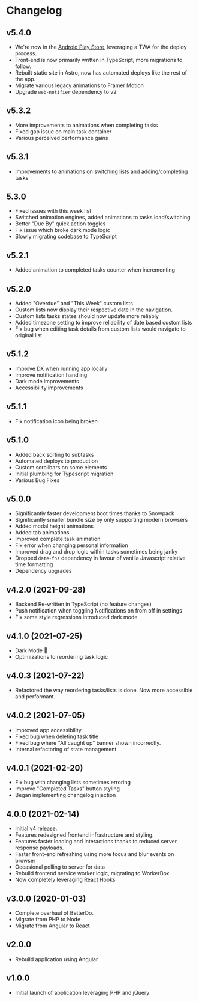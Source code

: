 # Changelog

## v5.4.0

-   We're now in the [Android Play Store](https://play.google.com/store/apps/details?id=app.betterdo.twa&hl=en_CA&gl=US), leveraging a TWA for the deploy process.
-   Front-end is now primarily written in TypeScript, more migrations to follow.
-   Rebuilt static site in Astro, now has automated deploys like the rest of the app.
-   Migrate various legacy animations to Framer Motion
-   Upgrade `web-notifier` dependency to v2

## v5.3.2

-   More improvements to animations when completing tasks
-   Fixed gap issue on main task container
-   Various perceived performance gains

## v5.3.1

-   Improvements to animations on switching lists and adding/completing tasks

## 5.3.0

-   Fixed issues with this week list
-   Switched animation engines, added animations to tasks load/switching
-   Better "Due By" quick action toggles
-   Fix issue which broke dark mode logic
-   Slowly migrating codebase to TypeScript

## v5.2.1

-   Added animation to completed tasks counter when incrementing

## v5.2.0

-   Added "Overdue" and "This Week" custom lists
-   Custom lists now display their respective date in the navigation.
-   Custom lists tasks states should now update more reliably
-   Added timezone setting to improve reliability of date based custom lists
-   Fix bug when editing task details from custom lists would navigate to original list

## v5.1.2

-   Improve DX when running app locally
-   Improve notification handling
-   Dark mode improvements
-   Accessibility improvements

## v5.1.1

-   Fix notification icon being broken

## v5.1.0

-   Added back sorting to subtasks
-   Automated deploys to production
-   Custom scrollbars on some elements
-   Initial plumbing for Typescript migration
-   Various Bug Fixes

## v5.0.0

-   Significantly faster development boot times thanks to Snowpack
-   Significantly smaller bundle size by only supporting modern browsers
-   Added modal height animations
-   Added tab animations
-   Improved complete task animation
-   Fix error when changing personal information
-   Improved drag and drop logic within tasks sometimes being janky
-   Dropped `date-fns` dependency in favour of vanilla Javascript relative time formatting
-   Dependency upgrades

## v4.2.0 (2021-09-28)

-   Backend Re-written in TypeScript (no feature changes)
-   Push notification when toggling Notifications on from off in settings
-   Fix some style regressions introduced dark mode

## v4.1.0 (2021-07-25)

-   Dark Mode 🔦
-   Optimizations to reordering task logic

## v4.0.3 (2021-07-22)

-   Refactored the way reordering tasks/lists is done. Now more accessible and performant.

## v4.0.2 (2021-07-05)

-   Improved app accessibility
-   Fixed bug when deleting task title
-   Fixed bug where "All caught up" banner shown incorrectly.
-   Internal refactoring of state management

## v4.0.1 (2021-02-20)

-   Fix bug with changing lists sometimes erroring
-   Improve "Completed Tasks" button styling
-   Began implementing changelog injection

## 4.0.0 (2021-02-14)

-   Initial v4 release.
-   Features redesigned frontend infrastructure and styling.
-   Features faster loading and interactions thanks to reduced server response payloads.
-   Faster front-end refreshing using more focus and blur events on browser
-   Occasional polling to server for data
-   Rebuild frontend service worker logic, migrating to WorkerBox
-   Now completely leveraging React Hooks

## v3.0.0 (2020-01-03)

-   Complete overhaul of BetterDo.
-   Migrate from PHP to Node
-   Migrate from Angular to React

## v2.0.0

-   Rebuild application using Angular

## v1.0.0

-   Initial launch of application leveraging PHP and jQuery
